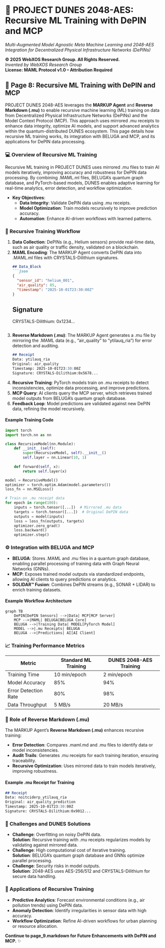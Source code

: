 # 🐪 PROJECT DUNES 2048-AES: Recursive ML Training with DePIN and MCP

*Multi-Augmented Model Agnostic Meta Machine Learning and 2048-AES Integration for Decentralized Physical Infrastructure Networks (DePINs)*

**© 2025 WebXOS Research Group. All Rights Reserved.**  
*Invented by WebXOS Research Group*  
**License: MAML Protocol v1.0 – Attribution Required**

## 🧠 Page 8: Recursive ML Training with DePIN and MCP

PROJECT DUNES 2048-AES leverages the **MARKUP Agent** and **Reverse Markdown (.mu)** to enable recursive machine learning (ML) training on data from Decentralized Physical Infrastructure Networks (DePINs) and the Model Context Protocol (MCP). This approach uses mirrored .mu receipts to enhance data integrity, optimize AI models, and support advanced analytics within the quantum-distributed DUNES ecosystem. This page details how recursive ML training works, its integration with BELUGA and MCP, and its applications for DePIN data processing.

### 💻 Overview of Recursive ML Training
Recursive ML training in PROJECT DUNES uses mirrored .mu files to train AI models iteratively, improving accuracy and robustness for DePIN data processing. By combining .MAML.ml files, BELUGA’s quantum graph database, and PyTorch-based models, DUNES enables adaptive learning for real-time analytics, error detection, and workflow optimization.

- **Key Objectives**:
  - **Data Integrity**: Validate DePIN data using .mu receipts.
  - **Model Optimization**: Train models recursively to improve prediction accuracy.
  - **Automation**: Enhance AI-driven workflows with learned patterns.

### 🧠 Recursive Training Workflow
1. **Data Collection**: DePINs (e.g., Helium sensors) provide real-time data, such as air quality or traffic density, validated on a blockchain.
2. **MAML Encoding**: The MARKUP Agent converts DePIN data into .MAML.ml files with CRYSTALS-Dilithium signatures.
   ```markdown
   ## Data_Block
   ```json
   {
     "sensor_id": "helium_001",
     "air_quality": 85,
     "timestamp": "2025-10-01T23:30:00Z"
   }
   ```
   ## Signature
   CRYSTALS-Dilithium: 0x1234...
   ```
3. **Reverse Markdown (.mu)**: The MARKUP Agent generates a .mu file by mirroring the .MAML data (e.g., “air_quality” to “ytilauq_ria”) for error detection and auditing.
   ```markdown
   ## Receipt
   Data: ytilauq_ria
   Original: air_quality
   Timestamp: 2025-10-01T23:30:00Z
   Signature: CRYSTALS-Dilithium:0x5678...
   ```
4. **Recursive Training**: PyTorch models train on .mu receipts to detect inconsistencies, optimize data processing, and improve predictions.
5. **MCP Query**: AI clients query the MCP server, which retrieves trained model outputs from BELUGA’s quantum graph database.
6. **Feedback Loop**: Model predictions are validated against new DePIN data, refining the model recursively.

#### Example Training Code
```python
import torch
import torch.nn as nn

class RecursiveModel(nn.Module):
    def __init__(self):
        super(RecursiveModel, self).__init__()
        self.layer = nn.Linear(10, 1)
    
    def forward(self, x):
        return self.layer(x)

model = RecursiveModel()
optimizer = torch.optim.Adam(model.parameters())
loss_fn = nn.MSELoss()

# Train on .mu receipt data
for epoch in range(100):
    inputs = torch.tensor([...])  # Mirrored .mu data
    targets = torch.tensor([...])  # Original DePIN data
    outputs = model(inputs)
    loss = loss_fn(outputs, targets)
    optimizer.zero_grad()
    loss.backward()
    optimizer.step()
```

### ⚙️ Integration with BELUGA and MCP
- **BELUGA**: Stores .MAML and .mu files in a quantum graph database, enabling parallel processing of training data with Graph Neural Networks (GNNs).
- **MCP**: Exposes trained model outputs via standardized endpoints, allowing AI clients to query predictions or analytics.
- **SOLIDAR™ Fusion**: Combines DePIN streams (e.g., SONAR + LIDAR) to enrich training datasets.

#### Example Workflow Architecture
```mermaid
graph TB
    DePIN[DePIN Sensors] -->|Data| MCP[MCP Server]
    MCP -->|MAML| BELUGA[BELUGA Core]
    BELUGA -->|Training Data| MODEL[PyTorch Model]
    MODEL -->|.mu Receipts| BELUGA
    BELUGA -->|Predictions| AI[AI Client]
```

### 📈 Training Performance Metrics
| Metric                | Standard ML Training | DUNES 2048-AES Training |
|-----------------------|---------------------|-------------------------|
| Training Time         | 10 min/epoch        | 2 min/epoch             |
| Model Accuracy        | 85%                 | 94%                     |
| Error Detection Rate  | 80%                 | 98%                     |
| Data Throughput       | 5 MB/s              | 20 MB/s                 |

### 🔄 Role of Reverse Markdown (.mu)
The MARKUP Agent’s **Reverse Markdown (.mu)** enhances recursive training:
- **Error Detection**: Compares .maml.md and .mu files to identify data or model inconsistencies.
- **Audit Trails**: Generates .mu receipts for each training iteration, ensuring traceability.
- **Recursive Optimization**: Uses mirrored data to train models iteratively, improving robustness.

#### Example .mu Receipt for Training
```markdown
## Receipt
Data: noitciderp_ytilauq_ria
Original: air_quality_prediction
Timestamp: 2025-10-01T23:30:00Z
Signature: CRYSTALS-Dilithium:0x9012...
```

### 🚀 Challenges and DUNES Solutions
- **Challenge**: Overfitting on noisy DePIN data.  
  **Solution**: Recursive training with .mu receipts regularizes models by validating against mirrored data.  
- **Challenge**: High computational cost of iterative training.  
  **Solution**: BELUGA’s quantum graph database and GNNs optimize parallel processing.  
- **Challenge**: Security risks in model outputs.  
  **Solution**: 2048-AES uses AES-256/512 and CRYSTALS-Dilithium for secure data handling.

### 🧬 Applications of Recursive Training
- **Predictive Analytics**: Forecast environmental conditions (e.g., air pollution trends) using DePIN data.
- **Anomaly Detection**: Identify irregularities in sensor data with high accuracy.
- **Workflow Optimization**: Refine AI-driven workflows for urban planning or resource allocation.

**Continue to page_9.markdown for Future Enhancements with DePIN and MCP.** ✨